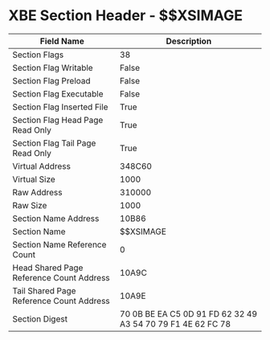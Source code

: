 # XBE Section Header - $$XSIMAGE

| Field Name | Description |
|---|---|
| Section Flags | 38 |
| Section Flag Writable | False |
| Section Flag Preload | False |
| Section Flag Executable | False |
| Section Flag Inserted File | True |
| Section Flag Head Page Read Only | True |
| Section Flag Tail Page Read Only | True |
| Virtual Address | 348C60 |
| Virtual Size | 1000 |
| Raw Address | 310000 |
| Raw Size | 1000 |
| Section Name Address | 10B86 |
| Section Name | $$XSIMAGE |
| Section Name Reference Count | 0 |
| Head Shared Page Reference Count Address | 10A9C |
| Tail Shared Page Reference Count Address | 10A9E |
| Section Digest | 70 0B BE EA C5 0D 91 FD 62 32 49 A3 54 70 79 F1 4E 62 FC 78 |
